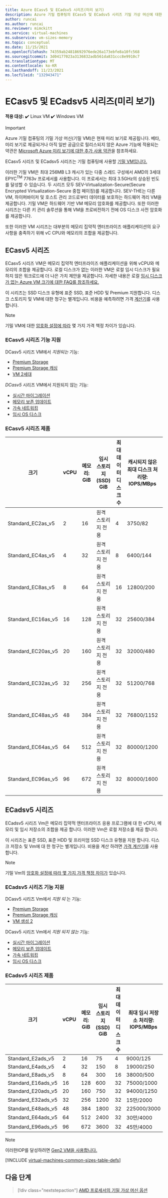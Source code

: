 ```yaml
---
title: Azure ECasv5 및 ECadsv5 시리즈(미리 보기)
description: Azure 기밀 컴퓨팅의 ECasv5 및 ECadsv5 시리즈 기밀 가상 머신에 대한 사양입니다.
author: runcai
ms.author: runcai
ms.reviewer: mimckitt
ms.service: virtual-machines
ms.subservice: vm-sizes-memory
ms.topic: conceptual
ms.date: 11/15/2021
ms.openlocfilehash: 74359ab24818692976ede26a173ebfe8a10fc568
ms.sourcegitcommit: 3d04177023a3136832adb561da831ccc8e9910c7
ms.translationtype: MT
ms.contentlocale: ko-KR
ms.lasthandoff: 11/23/2021
ms.locfileid: "132943471"
---
```

# <a name="ecasv5-and-ecadsv5-series-preview"></a>ECasv5 및 ECadsv5 시리즈(미리 보기)

**적용 대상:** :heavy_check_mark: Linux VM :heavy_check_mark: Windows VM 

> [!IMPORTANT]
> Azure 기밀 컴퓨팅의 기밀 가상 머신(기밀 VM)은 현재 미리 보기로 제공됩니다.
> 베타, 미리 보기로 제공되거나 아직 일반 공급으로 릴리스되지 않은 Azure 기능에 적용되는 약관은 [Microsoft Azure 미리 보기에 대한 추가 사용 약관](https://azure.microsoft.com/support/legal/preview-supplemental-terms/)을 참조하세요.

ECasv5 시리즈 및 ECadsv5 시리즈는 기밀 컴퓨팅에 사용할 [기밀 VM입니다.](../confidential-computing/confidential-vm-overview.md) 

이러한 기밀 VM은 최대 256MB L3 캐시가 있는 다중 스레드 구성에서 AMD의 3세대 EPYC<sup>TM</sup> 7763v 프로세서를 사용합니다. 이 프로세서는 최대 3.5GHz의 상승된 빈도를 달성할 수 있습니다. 두 시리즈 모두 SEV-Virtualization-Secure(Secure Encrypted Virtualization-Secure 중첩 페이징)를 제공합니다. SEV-THE는 다른 VM, 하이퍼바이저 및 호스트 관리 코드로부터 데이터를 보호하는 하드웨어 격리 VM을 제공합니다. 기밀 VM은 하드웨어 기반 VM 메모리 암호화를 제공합니다. 또한 이러한 시리즈는 다른 키 관리 솔루션을 통해 VM을 프로비전하기 전에 OS 디스크 사전 암호화를 제공합니다. 

또한 이러한 VM 시리즈는 대부분의 메모리 집약적 엔터프라이즈 애플리케이션의 요구 사항을 충족하기 위해 vC CPU와 메모리의 조합을 제공합니다.

## <a name="ecasv5-series"></a>ECasv5 시리즈

ECasv5 시리즈 VM은 메모리 집약적 엔터프라이즈 애플리케이션을 위해 vCPU와 메모리의 조합을 제공합니다. 로컬 디스크가 없는 이러한 VM은 로컬 임시 디스크가 필요하지 않은 워크로드에 더 나은 가치 제안을 제공합니다. 자세한 내용은 로컬 [임시 디스크가 없는 Azure VM 크기에 대한 FAQ를 참조하세요.](azure-vms-no-temp-disk.yml) 

이 시리즈는 SSD 디스크 유형에 표준 SSD, 표준 HDD 및 Premium 지원합니다. 디스크 스토리지 및 VM에 대한 청구는 별개입니다. 비용을 예측하려면 가격 [계산기](https://azure.microsoft.com/pricing/calculator/)를 사용합니다.

> [!NOTE]
> 기밀 VM에 대한 [암호화 설정에 따라](../confidential-computing/confidential-vm-overview.md#encryption-pricing-differences) 몇 가지 가격 책정 차이가 있습니다.

### <a name="ecasv5-series-feature-support"></a>ECasv5 시리즈 기능 지원

DCasv5 시리즈 VM에서 *지원되는* 기능:

- [Premium Storage](premium-storage-performance.md)
- [Premium Storage 캐싱](premium-storage-performance.md)
- [VM 2세대](generation-2.md)

*DCasv5* 시리즈 VM에서 지원되지 않는 기능:

- [실시간 마이그레이션](maintenance-and-updates.md)
- [메모리 보존 업데이트](maintenance-and-updates.md)
- [가속 네트워킹](../virtual-network/create-vm-accelerated-networking-cli.md)
- [임시 OS 디스크](ephemeral-os-disks.md)

### <a name="ecasv5-series-products"></a>ECasv5 시리즈 제품

| 크기 | vCPU | 메모리: GiB | 임시 스토리지(SSD) GiB | 최대 데이터 디스크 수 | 캐시되지 않은 최대 디스크 처리량: IOPS/MBps | 최대 NIC 수 |
|---|---|---|---|---|---|---|
| Standard_EC2as_v5  | 2  | 16  | 원격 스토리지 전용 | 4  | 3750/82    | 2 |
| Standard_EC4as_v5  | 4  | 32  | 원격 스토리지 전용 | 8  | 6400/144   | 2 |
| Standard_EC8as_v5  | 8  | 64  | 원격 스토리지 전용 | 16 | 12800/200  | 4 |
| Standard_EC16as_v5 | 16 | 128 | 원격 스토리지 전용 | 32 | 25600/384  | 4 |
| Standard_EC20as_v5 | 20 | 160 | 원격 스토리지 전용 | 32 | 32000/480  | 8 |
| Standard_EC32as_v5 | 32 | 256 | 원격 스토리지 전용 | 32 | 51200/768  | 8 |
| Standard_EC48as_v5 | 48 | 384 | 원격 스토리지 전용 | 32 | 76800/1152 | 8 |
| Standard_EC64as_v5 | 64 | 512 | 원격 스토리지 전용 | 32 | 80000/1200 | 8 |
| Standard_EC96as_v5 | 96 | 672 | 원격 스토리지 전용 | 32 | 80000/1600 | 8 |

## <a name="ecadsv5-series"></a>ECadsv5 시리즈

ECadsv5 시리즈 Vm은 메모리 집약적 엔터프라이즈 응용 프로그램에 대 한 vCPU, 메모리 및 임시 저장소의 조합을 제공 합니다. 이러한 Vm은 로컬 저장소를 제공 합니다.

이 시리즈는 표준 SSD, 표준 HDD 및 프리미엄 SSD 디스크 유형을 지원 합니다. 디스크 저장소 및 Vm에 대 한 청구는 별개입니다. 비용을 계산 하려면 [가격 계산기](https://azure.microsoft.com/pricing/calculator/)를 사용 합니다.

> [!NOTE]
> 기밀 Vm의 [암호화 설정에 따라 몇 가지 가격 책정 차이가](../confidential-computing/confidential-vm-overview.md#encryption-pricing-differences) 있습니다.

### <a name="ecadsv5-series-feature-support"></a>ECadsv5 시리즈 기능 지원

DCasv5 시리즈 Vm에서 *지원 되* 는 기능:

- [Premium Storage](premium-storage-performance.md)
- [Premium Storage 캐싱](premium-storage-performance.md)
- [VM 생성 2](generation-2.md)

DCasv5 시리즈 Vm에서 *지원 되지 않는* 기능:

- [실시간 마이그레이션](maintenance-and-updates.md)
- [메모리 보존 업데이트](maintenance-and-updates.md)
- [가속 네트워킹](../virtual-network/create-vm-accelerated-networking-cli.md)
- [임시 OS 디스크](ephemeral-os-disks.md)

### <a name="ecadsv5-series-products"></a>ECadsv5 시리즈 제품

| 크기 | vCPU | 메모리: GiB | 임시 스토리지(SSD) GiB | 최대 데이터 디스크 수 | 최대 임시 저장소 처리량: IOPS/MBps | 캐시되지 않은 최대 디스크 처리량: IOPS/MBps | 최대 NIC 수 |
|---|---|---|---|---|---|---|---|
| Standard_E2ads_v5  | 2  | 16  | 75   | 4  | 9000/125    | 3750/82      | 2 |
| Standard_E4ads_v5  | 4  | 32  | 150  | 8  | 19000/250   | 6400/144     | 2 |
| Standard_E8ads_v5  | 8  | 64  | 300  | 16 | 38000/500   | 12800/200    | 4 |
| Standard_E16ads_v5 | 16 | 128 | 600  | 32 | 75000/1000  | 25600/384    | 4 |
| Standard_E20ads_v5 | 20 | 160 | 750  | 32 | 94000/1250  | 32000/480    | 8 |
| Standard_E32ads_v5 | 32 | 256 | 1200 | 32 | 15만/2000 | 51200/768    | 8 |
| Standard_E48ads_v5 | 48 | 384 | 1800 | 32 | 225000/3000 | 76800/1152   | 8 |
| Standard_E64ads_v5 | 64 | 512 | 2400 | 32 | 30만/4000 | 80000/1200   | 8 |
| Standard_E96ads_v5 | 96 | 672 | 3600 | 32 | 45만/4000 | 80000/1600   | 8 |

> [!NOTE]
> 이러한IOP를 달성하려면 [Gen2 VM을 사용합니다.](generation-2.md)

[!INCLUDE [virtual-machines-common-sizes-table-defs](../../includes/virtual-machines-common-sizes-table-defs.md)]

## <a name="next-steps"></a>다음 단계

> [!div class="nextstepaction"]
> [AMD 프로세서의 기밀 가상 머신 옵션](../confidential-computing/virtual-machine-solutions-amd.md)
